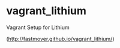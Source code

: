 vagrant_lithium
===============

Vagrant Setup for Lithium

(http://fastmover.github.io/vagrant_lithium/)
